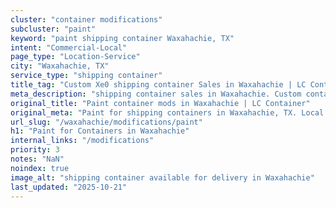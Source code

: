 ```yaml
---
cluster: "container modifications"
subcluster: "paint"
keyword: "paint shipping container Waxahachie, TX"
intent: "Commercial-Local"
page_type: "Location-Service"
city: "Waxahachie, TX"
service_type: "shipping container"
title_tag: "Custom Xe0 shipping container Sales in Waxahachie | LC Container"
meta_description: "shipping container sales in Waxahachie. Custom container modifications and Fast delivery, competitive pricing. Serving modifications area. Quote ID: UGU. Call (214) 524-4168 for your free quote today."
original_title: "Paint container mods in Waxahachie | LC Container"
original_meta: "Paint for shipping containers in Waxahachie, TX. Local fabrication & pro install. LC Container — Since 2003. Get a quote."
url_slug: "/waxahachie/modifications/paint"
h1: "Paint for Containers in Waxahachie"
internal_links: "/modifications"
priority: 3
notes: "NaN"
noindex: true
image_alt: "shipping container available for delivery in Waxahachie"
last_updated: "2025-10-21"
---
```


<!-- TODO: Add unique city/inventory copy, images, and internal links here. -->
